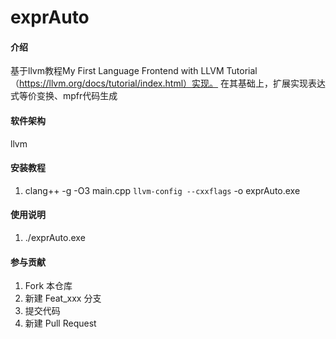 # exprAuto

#### 介绍
基于llvm教程My First Language Frontend with LLVM Tutorial（https://llvm.org/docs/tutorial/index.html）实现。
在其基础上，扩展实现表达式等价变换、mpfr代码生成

#### 软件架构
llvm


#### 安装教程

1.  clang++ -g -O3 main.cpp `llvm-config --cxxflags` -o exprAuto.exe

#### 使用说明

1.  ./exprAuto.exe

#### 参与贡献

1.  Fork 本仓库
2.  新建 Feat_xxx 分支
3.  提交代码
4.  新建 Pull Request
